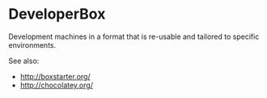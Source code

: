 # DeveloperBox

Development machines in a format that is re-usable and tailored to specific environments.

See also:
* http://boxstarter.org/
* http://chocolatey.org/
